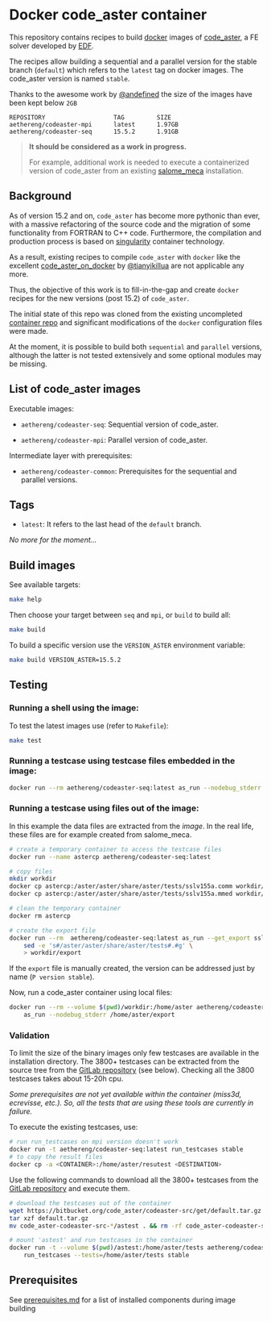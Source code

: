 # Docker code_aster container

This repository contains recipes to build [docker](https://www.docker.com/) images of [code_aster](https://code-aster.org), a FE solver developed by [EDF](https://www.edf.fr/).

The recipes allow building a sequential and a parallel
version for the stable branch (`default`) which refers to the `latest`
tag on docker images.
The code_aster version is named `stable`.

Thanks to the awesome work by [@andefined](https://github.com/andefined) the size of the images have been kept below `2GB`
```
REPOSITORY                   TAG         SIZE
aethereng/codeaster-mpi      latest      1.97GB
aethereng/codeaster-seq      15.5.2      1.91GB
```


> **It should be considered as a work in progress.**
>
> For example, additional work is needed to execute a containerized version of
  code_aster from an existing
  [salome_meca](https://www.code-aster.org/spip.php?article295)
  installation.



## Background

As of version 15.2 and on, `code_aster` has become more pythonic than ever, with a massive refactoring of the source code and the migration of some functionality from FORTRAN to C++ code. Furthermore, the compilation and production process is based on [singularity](https://www.sylabs.io/docs/) container technology.

As a result, existing recipes to compile `code_aster` with `docker` like the excellent [code_aster_on_docker](https://github.com/tianyikillua/code_aster_on_docker) by [@tianyikillua](https://github.com/tianyikillua) are not applicable any more.

Thus, the objective of this work is to fill-in-the-gap and create `docker` recipes for the new versions (post 15.2) of `code_aster`.

The initial state of this repo was cloned from the existing uncompleted [container repo](https://github.com/codeaster/container) and significant modifications of the `docker` configuration files were made.

At the moment, it is possible to build both `sequential` and `parallel` versions, although the latter is not tested extensively and some optional modules may be missing.



## List of code_aster images

Executable images:

- `aethereng/codeaster-seq`: Sequential version of code_aster.

- `aethereng/codeaster-mpi`: Parallel version of code_aster.

Intermediate layer with prerequisites:

- `aethereng/codeaster-common`: Prerequisites for the sequential and
  parallel versions.


## Tags

- `latest`: It refers to the last head of the `default` branch.

*No more for the moment...*


## Build images

See available targets:

``` bash
make help
```

Then choose your target between `seq` and `mpi`, or `build` to build all:

``` bash
make build
```

To build a specific version use the `VERSION_ASTER` environment variable:

```bash
make build VERSION_ASTER=15.5.2
```

## Testing

### Running a shell using the image:

To test the latest images use (refer to `Makefile`):

``` bash
make test
```

### Running a testcase using testcase files embedded in the image:

``` bash
docker run --rm aethereng/codeaster-seq:latest as_run --nodebug_stderr --test zzzz100f
```

### Running a testcase using files out of the image:

In this example the data files are extracted from the *image*.
In the real life, these files are for example created from salome_meca.

``` bash
# create a temporary container to access the testcase files
docker run --name astercp aethereng/codeaster-seq:latest

# copy files
mkdir workdir
docker cp astercp:/aster/aster/share/aster/tests/sslv155a.comm workdir/
docker cp astercp:/aster/aster/share/aster/tests/sslv155a.mmed workdir/

# clean the temporary container
docker rm astercp

# create the export file
docker run --rm  aethereng/codeaster-seq:latest as_run --get_export sslv155a --nodebug_stderr | \
    sed -e 's#/aster/aster/share/aster/tests#.#g' \
    > workdir/export
```

If the `export` file is manually created, the version can be addressed just
by name (`P version stable`).

Now, run a code_aster container using local files:

``` bash
docker run --rm --volume $(pwd)/workdir:/home/aster aethereng/codeaster-seq:latest \
    as_run --nodebug_stderr /home/aster/export
```

### Validation

To limit the size of the binary images only few testcases are available in the
installation directory.
The 3800+ testcases can be extracted from the source tree from the
[GitLab repository](https://gitlab.com/codeaster/src)
(see below).
Checking all the 3800 testcases takes about 15-20h cpu.

*Some prerequisites are not yet available within the container
(miss3d, ecrevisse, etc.). So, all the tests that are using these tools
are currently in failure.*

To execute the existing testcases, use:

``` bash
# run run_testcases on mpi version doesn't work
docker run -t aethereng/codeaster-seq:latest run_testcases stable
# to copy the result files
docker cp -a <CONTAINER>:/home/aster/resutest <DESTINATION>
```

Use the following commands to download all the 3800+ testcases from the
[GitLab repository](https://gitlab.com/codeaster/src) and
execute them.

``` bash
# download the testcases out of the container
wget https://bitbucket.org/code_aster/codeaster-src/get/default.tar.gz
tar xzf default.tar.gz
mv code_aster-codeaster-src-*/astest . && rm -rf code_aster-codeaster-src-*

# mount 'astest' and run testcases in the container
docker run -t --volume $(pwd)/astest:/home/aster/tests aethereng/codeaster-seq:latest \
    run_testcases --tests=/home/aster/tests stable
```


## Prerequisites

See [prerequisites.md](./prerequisites.md) for a list of installed components during image building
